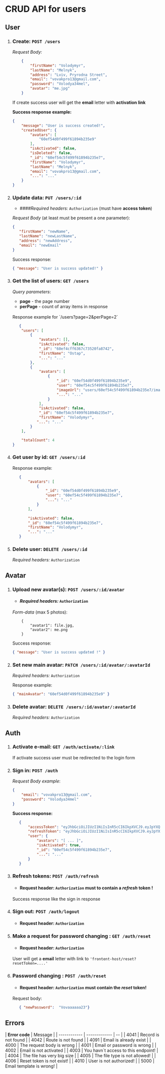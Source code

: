 # CRUD API for users
## User

1)  ### Create: `POST /users`
      _Request Body:_
   
       ```json
           {
               "firstName": "Volodymyr",
               "lastName": "Melnyk",
               "address": "Lviv, Pryrodna Street",
               "email": "vovakpro13@gmail.com",
               "password": "Volodya34mel",
               "avatar": "me.jpg"
           }
       ```
    If create success user will get the **email** letter with **activation link**
    
      **Success response example:** 
      
      ```json
      {
          "message": "User is success created!",
          "createdUser": {
              "avatars": [
                  "60ef54d0f499f61894b235e9"
              ],
              "isActivated": false,
              "isDeleted": false,
              "_id": "60ef54c5f499f61894b235e7",
              "firstName": "Volodymyr",
              "lastName": "Melnyk",
              "email": "vovakpro13@gmail.com",
              "...": "..."
          }
      }
      ```


2) ### Update data: `PUT /users/:id`
   
      * ####_Required headers:_ `Authorization` (must have **access token**)   
      
      _Request Body_ (at least must be present a one parameter):
   
      ```json
      {
         "firstName": "newName",
         "lastName": "newLastName",
         "address": "newAddress",
         "email": "newEmail"
      }
      ```

      Success response:
      ```json
      { "message": "User is success updated!" }
      ```

3) ### Get the list of users: `GET /users`

   _Query parameters_:
   - **page** - the page number
   - **perPage** - count of array items in response      
   <br>
   Response example for `/users?page=2&perPage=2`
     
   ```json
      {
       "users": [
           {
               "avatars": [],
               "isActivated": false,
               "_id": "60ef4cff6367c73520fa8742",
               "firstName": "Ostap",
               "...": "..."
           },
           {
               "avatars": [
                   {
                       "_id": "60ef54d0f499f61894b235e9",
                       "user": "60ef54c5f499f61894b235e7",
                       "imageUrl": "users/60ef54c5f499f61894b235e7/images/1f6b4f39-9517-4657-a12b-ef16763d1ede.jpg",
                       "...": "..."
                   }
               ],
               "isActivated": false,
               "_id": "60ef54c5f499f61894b235e7",
               "firstName": "Volodymyr",
              "...": "..."
           }
       ],
   
       "totalCount": 4
   }
   ```

4) ### Get user by id: `GET /users/:id`

   Response example: 

   ```json
      {
          "avatars": [
              {
                  "_id": "60ef54d0f499f61894b235e9",
                  "user": "60ef54c5f499f61894b235e7",
                  "...": "..."
              }
          ],
  
          "isActivated": false,
          "_id": "60ef54c5f499f61894b235e7",
          "firstName": "Volodymyr",
          "...": "..."
      }
   ```

5) ### Delete user: `DELETE /users/:id`
   _Required headers:_ `Authorization`

## Avatar
1) ### Upload new avatar(s): `POST /users/:id/avatar`
   
   * #### _Required headers:_ `Authorization` 
   
   _Form-data_ (max 5 photos):
   
    ```text
        {
            "avatar1": file.jpg,
            "avatar2": me.png
        }
    ```
   Success response:
   ```json
   { "message": "User is success updated !" }
   ```
   
2) ### Set new main avatar: `PATCH /users/:id/avatar/:avatarId`
   _Required headers:_ `Authorization` 

   Response example:
   ```json
   { "mainAvatar": "60ef54d0f499f61894b235e9" }
   ```

3) ### Delete avatar: `DELETE /users/:id/avatar/:avatarId`
   _Required headers:_ `Authorization` 

## Auth

1) ### Activate e-mail: `GET /auth/activate/:link`
   If activate success user must be redirected to the login form

2) ### Sign in: `POST /auth`
   
   _Request Body example_:
   ```json
   {
       "email": "vovakpro13@gmail.com",
       "password": "Volodya34mel"
   } 
   ```
   
   **Success response:**
   ```json
      {
          "accessToken": "eyJhbGciOiJIUzI1NiIsInR5cCI6IkpXVCJ9.eyJpYXQiOjE2MjYyOTk3MjIsImV4cCI6MTYyNjMwMDYyMn0.k5Jff3cqj2D2IoQo1PjKcF1Xf2WjXddpUHhchHpJ7u4",
          "refreshToken": "eyJhbGciOiJIUzI1NiIsInR5cCI6IkpXVCJ9.eyJpYXQiOjE2MjYyOTk3MjIsImV4cCI6MTYzMTQ4MzcyMn0.kJ7OpwI3Faz9zicsdfZAkPhFXrdxcBb7iZooyjOFwOw",
          "user": {
              "avatars": "[ ... ]",
              "isActivated": true,
              "_id": "60ef54c5f499f61894b235e7",
              "...": "..."
          }
      }
   ```

2) ### Refresh tokens: `POST /auth/refresh`
   * #### Request header: `Authorization` must to contain a _refresh_ token !

   Success response like the sign in response


3) ### Sign out: `POST /auth/logout`
   * #### Request header: `Authorization` 

3) ### Make a request for password changing : `GET /auth/reset`
   * #### Request header: `Authorization`
   
   User will get a **email** letter with link to `'frontent-host/reset?resetToken=....'`

3) ### Password changing : `POST /auth/reset`
   * #### Request header: `Authorization` must contain the _reset_ token!

   Request body:

   ```json
      { "newPassword":  "Vovaaaaaa23"}
   ```


## Errors


| **Error code** | Message |
| ------------ | ------------- | -- |
| 4041 | Record is not found |
| 4042 | Route is not found |
| 4091 | Email is already exist |
| 4000 | The request body is wrong |
| 4001 | Email or password is wrong |
| 4002 | Email is not activated |
| 4003 | You havn`t access to this endpoint! |
| 4004 | The file has very big size |
| 4005 | The file type is not allowed! |
| 4006 | Reset token is not exist! |
| 4010 | User is not authorized! |
| 5000 | Email template is wrong! |
